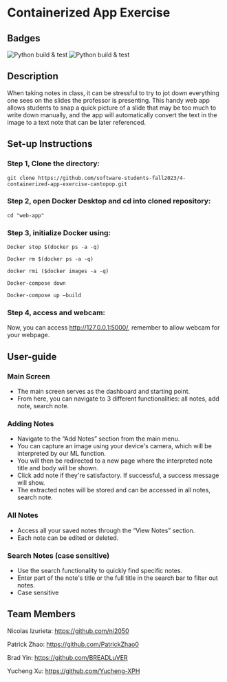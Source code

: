 # Containerized App Exercise

## Badges

![Python build & test](https://github.com/software-students-fall2023/4-containerized-app-exercise-cantopop/actions/workflows/web.yml/badge.svg) 
![Python build & test](https://github.com/software-students-fall2023/4-containerized-app-exercise-cantopop/actions/workflows/mlc.yml/badge.svg) 

## Description

When taking notes in class, it can be stressful to try to jot down everything one sees on the slides the professor is presenting. This handy web app allows students to snap a quick picture of a slide that may be too much to write down manually, and the app will automatically convert the text in the image to a text note that can be later referenced. 


## Set-up Instructions

### Step 1, Clone the directory:
```
git clone https://github.com/software-students-fall2023/4-containerized-app-exercise-cantopop.git
```
### Step 2, open Docker Desktop and cd into cloned repository:
```
cd "web-app"
```
### Step 3, initialize Docker using:
```
Docker stop $(docker ps -a -q)

Docker rm $(docker ps -a -q)

docker rmi ($docker images -a -q)

Docker-compose down

Docker-compose up —build
```
### Step 4, access and webcam:

Now, you can access http://127.0.0.1:5000/, remember to allow webcam for your webpage.


## User-guide

### Main Screen
- The main screen serves as the dashboard and starting point.
- From here, you can navigate to 3 different functionalities: all notes, add note, search note.

### Adding Notes
- Navigate to the “Add Notes” section from the main menu.
- You can capture an image using your device's camera, which will be interpreted by our ML function.
- You will then be redirected to a new page where the interpreted note title and body will be shown.
- Click add note if they're satisfactory. If successful, a success message will show.
- The extracted notes will be stored and can be accessed in all notes, search note.

### All Notes
- Access all your saved notes through the “View Notes” section.
- Each note can be edited or deleted.

### Search Notes (case sensitive)
- Use the search functionality to quickly find specific notes.
- Enter part of the note's title or the full title in the search bar to filter out notes.
- Case sensitive


## Team Members

Nicolas Izurieta: https://github.com/ni2050

Patrick Zhao: https://github.com/PatrickZhao0

Brad Yin: https://github.com/BREADLuVER

Yucheng Xu: https://github.com/Yucheng-XPH
